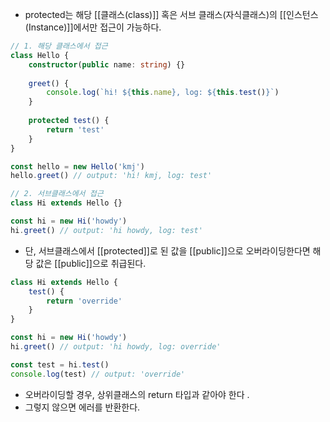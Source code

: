 - protected는 해당 [[클래스(class)]] 혹은 서브 클래스(자식클래스)의 [[인스턴스(Instance)]]에서만 접근이 가능하다.

```ts
// 1. 해당 클래스에서 접근
class Hello {
	constructor(public name: string) {}
	
	greet() {
		console.log(`hi! ${this.name}, log: ${this.test()}`)
	}
	
	protected test() {
		return 'test'
	}
}

const hello = new Hello('kmj')
hello.greet() // output: 'hi! kmj, log: test'

// 2. 서브클래스에서 접근
class Hi extends Hello {}

const hi = new Hi('howdy')
hi.greet() // output: 'hi howdy, log: test'
```

- 단, 서브클래스에서 [[protected]]로 된 값을 [[public]]으로 오버라이딩한다면 해당 값은 [[public]]으로 취급된다.

```ts
class Hi extends Hello {
	test() {
		return 'override'
	}
}

const hi = new Hi('howdy')
hi.greet() // output: 'hi howdy, log: override'

const test = hi.test()
console.log(test) // output: 'override'
```

- 오버라이딩할 경우, 상위클래스의 return 타입과 같아야 한다 .
- 그렇지 않으면 에러를 반환한다.